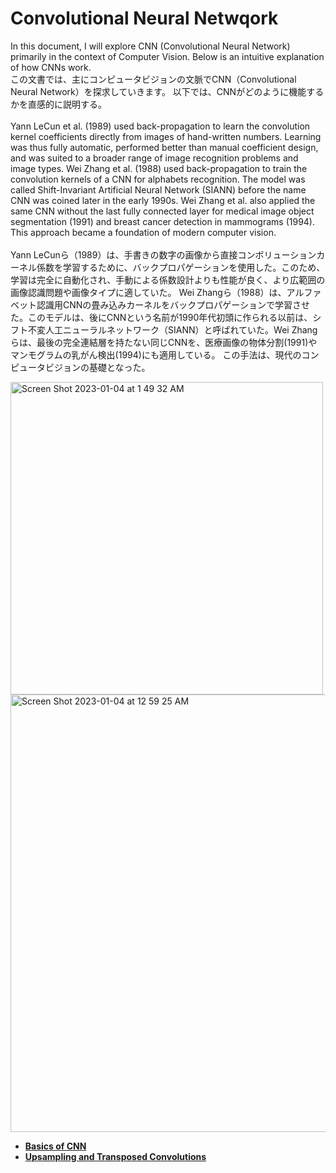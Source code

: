 # Convolutional Neural Netwqork

In this document, I will explore CNN (Convolutional Neural Network) primarily in the context of Computer Vision.
Below is an intuitive explanation of how CNNs work.<br>
この文書では、主にコンピュータビジョンの文脈でCNN（Convolutional Neural Network）を探求していきます。
以下では、CNNがどのように機能するかを直感的に説明する。
<br><br>
Yann LeCun et al. (1989) used back-propagation to learn the convolution kernel coefficients directly from images of hand-written numbers. Learning was thus fully automatic, performed better than manual coefficient design, and was suited to a broader range of image recognition problems and image types.
Wei Zhang et al. (1988) used back-propagation to train the convolution kernels of a CNN for alphabets recognition. The model was called Shift-Invariant Artificial Neural Network (SIANN) before the name CNN was coined later in the early 1990s. Wei Zhang et al. also applied the same CNN without the last fully connected layer for medical image object segmentation (1991) and breast cancer detection in mammograms (1994). 
This approach became a foundation of modern computer vision.
<br><br>
Yann LeCunら（1989）は、手書きの数字の画像から直接コンボリューションカーネル係数を学習するために、バックプロパゲーションを使用した。このため、学習は完全に自動化され、手動による係数設計よりも性能が良く、より広範囲の画像認識問題や画像タイプに適していた。
Wei Zhangら（1988）は、アルファベット認識用CNNの畳み込みカーネルをバックプロパゲーションで学習させた。このモデルは、後にCNNという名前が1990年代初頭に作られる以前は、シフト不変人工ニューラルネットワーク（SIANN）と呼ばれていた。Wei Zhangらは、最後の完全連結層を持たない同じCNNを、医療画像の物体分割(1991)やマンモグラムの乳がん検出(1994)にも適用している。
この手法は、現代のコンピュータビジョンの基礎となった。

<img width="500" alt="Screen Shot 2023-01-04 at 1 49 32 AM" src="https://user-images.githubusercontent.com/46320499/210435002-995525e6-00ea-47fc-a262-7091f055da06.png"><br>
<img width="700" alt="Screen Shot 2023-01-04 at 12 59 25 AM" src="https://user-images.githubusercontent.com/46320499/210427722-9816e204-4c62-429d-b177-1e318e03c39e.png"><br>

- **[Basics of CNN](CNNBasics.md)**<br>
- **[Upsampling and Transposed Convolutions](TransposedConvolution.md)**<br>
